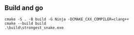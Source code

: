 ## Build and go

```
cmake -S . -B build -G Ninja -DCMAKE_CXX_COMPILER=clang++
cmake --build build
.\build\strongest_snake.exe
```
